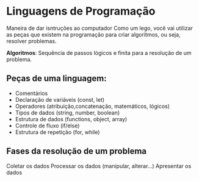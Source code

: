 

# Linguagens de Programação

Maneira de dar isntruções ao computador
Como um lego, você vai utilizar as peças que existem na programação para criar algoritmos, ou seja, resolver problemas.

**Algoritmos**: Sequência de passos lógicos e finita para a resolução de um problema.

## Peças de uma linguagem: 

- Comentários
- Declaração de variáveis (const, let)
- Operadores (atribuição,concatenação, matemáticos, lógicos)
- Tipos de dados (string, number, boolean)
- Estrutura de dados (functions, object, array)
- Controle de fluxo (if/else)
- Estrutura de repetição (for, while)

## Fases da resolução de um problema

Coletar os dados
Processar os dados (manipular, alterar...)
Apresentar os dados
